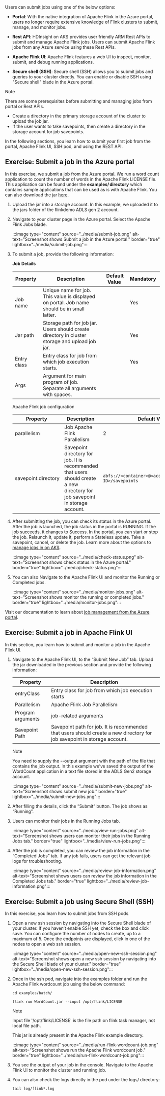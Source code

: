 Users can submit jobs using one of the below options: 

- **Portal**: With the native integration of Apache Flink in the Azure portal, users no longer require extensive knowledge of Flink clusters to submit, manage, and monitor jobs. 

- **Rest API**: HDInsight on AKS provides user friendly ARM Rest APIs to submit and manage Apache Flink jobs. Users can submit Apache Flink jobs from any Azure service using these Rest APIs. 

- **Apache Flink UI**: Apache Flink features a web UI to inspect, monitor, submit, and debug running applications. 

- **Secure shell (SSH)**: Secure shell (SSH) allows you to submit jobs and queries to your cluster directly. You can enable or disable SSH using "Secure shell" blade in the Azure portal. 

 
> [!Note]
> There are some prerequisites before submitting and managing jobs from portal or Rest APIs. 
> - Create a directory in the primary storage account of the cluster to upload the job jar. 
> - If the user wants to take savepoints, then create a directory in the storage account for job savepoints. 

 

In the following sections, you learn how to submit your first job from the portal, Apache Flink UI, SSH pod, and using the REST API. 

 

## Exercise: Submit a job in the Azure portal 

In this exercise, we submit a job from the Azure portal. We run a word count application to count the number of words in the Apache Flink LICENSE file. This application can be found under the **examples/ directory** which contains sample applications that can be used as is with Apache Flink. You can also download the jar [here](https://microsofteur-my.sharepoint.com/:u:/g/personal/nasalvac_microsoft_com/EQ3S1LL1tlNLrHJxh_3LXjQBEJRX35hJr-Tx5g6KmU0Tuw?e=YbM1i0).  

1. Upload the jar into a storage account. In this example, we uploaded it to the jars folder of the flinkdemo ADLS gen 2 account. 

1. Navigate to your cluster page in the Azure portal. Select the Apache Flink Jobs blade. 

    :::image type="content" source="../media/submit-job.png" alt-text="Screenshot shows Submit a job in the Azure portal." border="true" lightbox="../media/submit-job.png":::

 
1. To submit a job, provide the following information: 

    **Job Details**

    |	Property 	|	Description 	|	Default Value 	|	Mandatory 	|
    |	-	|	-	|	-	|	-	|
    |	Job name 	|	Unique name for job. This value is displayed on portal. Job name should be in small latter. 	|		|	Yes 	|
    |	Jar path 	|	Storage path for job jar. Users should create directory in cluster storage and upload job jar. 	|	 	|	Yes	|
    |	Entry class 	|	Entry class for job from which job execution starts. 	|		|	Yes 	|
    |	Args 	|	Argument for main program of job. Separate all arguments with spaces. 	|		|  |

    Apache Flink job configuration 
  
    |	Property 	|	Description 	|	Default Value 	|	Mandatory 	|
    |	-	|	-	|	-	|	-	|
    | parallelism | Job Apache Flink Parallelism | 2 | Yes |
    | savepoint.directory | Savepoint directory for job. It is recommended that users should create a new directory for job savepoint in storage account. | `abfs://<container>@<account>/<deployment-ID>/savepoints` | No |

 

1. After submitting the job, you can check its status in the Azure portal. After the job is launched, the job status in the portal is RUNNING. If the job succeeds, it changes to Success. In the portal, you can start or stop the job. Relaunch it, update it, perform a Stateless update. Take a savepoint, cancel, or delete the job. Learn more about the options to [manage jobs in  on AKS](/azure/hdinsight-aks/flink/flink-job-management#options-to-manage-jobs-in-hdinsight-on-aks). 

    :::image type="content" source="../media/check-status.png" alt-text="Screenshot shows check  status in the Azure portal." border="true" lightbox="../media/check-status.png":::

 


 

1. You can also Navigate to the Apache Flink UI and monitor the Running or Completed jobs. 

    :::image type="content" source="../media/monitor-jobs.png" alt-text="Screenshot shows monitor the running or completed jobs." border="true" lightbox="../media/monitor-jobs.png":::

 

Visit our documentation to learn about [job management from the Azure portal](/azure/hdinsight-aks/flink/flink-job-management#job-management-from-azure-portal). 

 

## Exercise: Submit a job in Apache Flink UI 

In this section, you learn how to submit and monitor a job in the Apache Flink UI. 

 
1. Navigate to the Apache Flink UI, to the “Submit New Job” tab. Upload the jar downloaded in the previous section and provide the following information: 

    | Property	| Description |
    | - | - |
    | entryClass |    Entry class for job from which job execution starts |
    | Parallelism |     Apache Flink Job Parallelism |
    |  Program arguments |     job-related arguments |
    |   Savepoint Path |     Savepoint path for job. It is recommended that users should create a new directory for job savepoint in storage account. |

    >[!Note]
    > You need to supply the  --output argument with the path of the file that contains the job output. In this example we’ve saved the output of the WordCount application in a text file stored in the ADLS Gen2 storage account. 

    :::image type="content" source="../media/submit-new-jobs.png" alt-text="Screenshot shows submit new job." border="true" lightbox="../media/submit-new-jobs.png":::

1. After filling the details, click the “Submit” button. The job shows as “Running”. 

1. Users can monitor their jobs in the Running Jobs tab. 

    :::image type="content" source="../media/view-run-jobs.png" alt-text="Screenshot shows users can monitor their jobs in the Running Jobs tab." border="true" lightbox="../media/view-run-jobs.png":::

1. After the job is completed, you can review the job information in the “Completed Jobs” tab. If any job fails, users can get the relevant job logs for troubleshooting. 

    :::image type="content" source="../media/review-job-information.png" alt-text="Screenshot shows users can review the job information in the Completed Jobs tab." border="true" lightbox="../media/review-job-information.png":::

 
## Exercise: Submit a job using Secure Shell (SSH) 

In this exercise, you learn how to submit jobs from SSH pods.  

1. Open a new ssh session by navigating into the Secure Shell blade of your cluster. If you haven’t enable SSH yet, check the box and click save. You can configure the number of nodes to create, up to a maximum of 5. Once the endpoints are displayed, click in one of the nodes to open a web ssh session. 

   :::image type="content" source="../media/open-new-ssh-session.png" alt-text="Screenshot shows open a new ssh session by navigating into the Secure Shell blade of your cluster." border="true" lightbox="../media/open-new-ssh-session.png":::
 


1. Once in the ssh pod, navigate into the examples folder and run the Apache Flink wordcount job using the below command: 
    ```
    cd examples/batch/ 

    flink run WordCount.jar --input /opt/flink/LICENSE 
    ```
 

    >[!Note]
    > Input file '/opt/flink/LICENSE' is the file path on flink task manager, not local file path. 
    
    This jar is already present in the Apache Flink example directory. 

    
    :::image type="content" source="../media/run-flink-wordcount-job.png" alt-text="Screenshot shows run the Apache Flink wordcount job." border="true" lightbox="../media/run-flink-wordcount-job.png":::

 

1. You see the output of your job in the console. Navigate to the Apache Flink UI to monitor the cluster and running job. 

1. You can also check the logs directly in the pod under the logs/ directory: 

    ```
    tail log/flink*.log 
    ```


